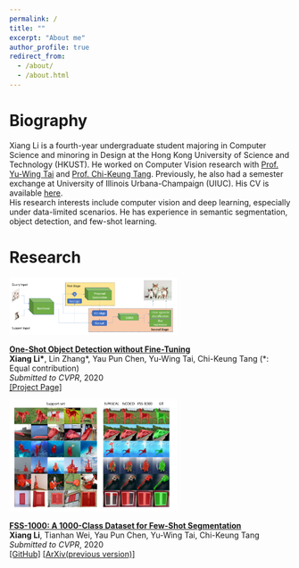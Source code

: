 ```yaml
---
permalink: /
title: ""
excerpt: "About me"
author_profile: true
redirect_from: 
  - /about/
  - /about.html
---
```




Biography
======
Xiang Li is a fourth-year undergraduate student majoring in Computer Science and minoring in Design at the Hong Kong University of Science and Technology (HKUST). He worked on Computer Vision research with [Prof. Yu-Wing Tai](https://scholar.google.com/citations?user=nFhLmFkAAAAJ) and [Prof. Chi-Keung Tang](https://scholar.google.com/citations?user=EWfpM74AAAAJ). Previously, he also had a semester exchange at University of Illinois Urbana-Champaign (UIUC). His CV is available [here](files/cv_xiang.pdf).  
His research interests include computer vision and deep learning, especially under data-limited scenarios. He has experience in semantic segmentation, object detection, and few-shot learning.


Research
======


<div class="publication media">
  <img src="\images\papers\oneshot\overview.png"
     alt="Figure in Oneshot paper"
     class="publogo img-fluid float-left rounded g" width="300" a=""
     />

  <div class="media-body">
    <p><strong><a href="https://ryanxli.github.io/oneshot">
    One-Shot Object Detection without Fine-Tuning</a></strong>
    <!-- <span class="badge badge-danger">New!</span> -->
    <br>
    <b>Xiang Li*</b>, Lin Zhang*, Yau Pun Chen, Yu-Wing Tai, Chi-Keung Tang (*: Equal contribution) <br>
    <em>Submitted to CVPR</em>, 2020 <br>
    <span class="links">
    <a href="https://ryanxli.github.io/oneshot">[Project Page]</a>
    </span> </p>
  </div>
</div>





<div class="publication media">
<img src="\images\papers\fss\result.jpg"
     alt="Figure in FSS paper"
     class="publogo img-fluid float-left rounded g" width="300" a=""
     />

  <div class="media-body">
    <p><strong><a href="https://arxiv.org/abs/1907.12347">
    FSS-1000: A 1000-Class Dataset for Few-Shot Segmentation</a></strong>
    <!-- <span class="badge badge-danger">New!</span> -->
    <br>
    <b>Xiang Li</b>, Tianhan Wei, Yau Pun Chen, Yu-Wing Tai, Chi-Keung Tang <br>
    <em>Submitted to CVPR</em>, 2020 <br>
    <span class="links">
    <a href="https://github.com/HKUSTCV/FSS-1000">[GitHub]</a>
    <a href="https://arxiv.org/abs/1907.12347">[ArXiv(previous version)]</a>
    </span> </p>
  </div>
</div>

